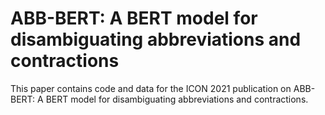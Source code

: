 # ABB-BERT: A BERT model for disambiguating abbreviations and contractions
This paper contains code and data for the ICON 2021 publication on ABB-BERT: A BERT model for disambiguating abbreviations and contractions.
